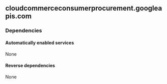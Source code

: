 ## cloudcommerceconsumerprocurement.googleapis.com

### Dependencies

#### Automatically enabled services

None

#### Reverse dependencies

None
